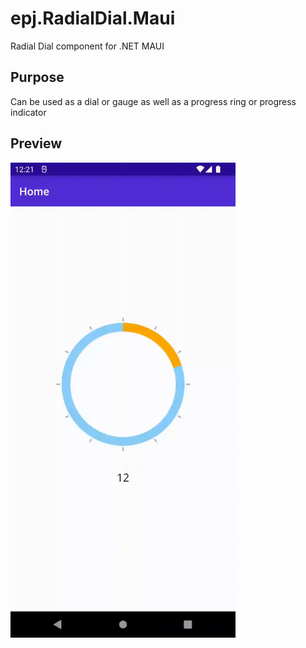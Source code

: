 # epj.RadialDial.Maui

Radial Dial component for .NET MAUI

## Purpose

Can be used as a dial or gauge as well as a progress ring or progress indicator

## Preview

<img src="radialdial_sample.gif" width="360">

